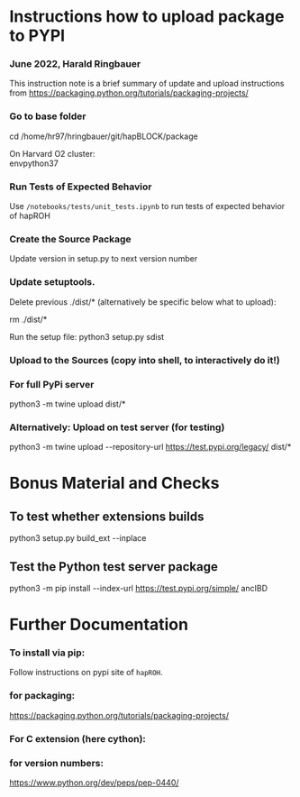 # Instructions how to upload package to PYPI
### June 2022, Harald Ringbauer


This instruction note is a brief summary of update and upload instructions from https://packaging.python.org/tutorials/packaging-projects/

### Go to base folder
cd /home/hr97/hringbauer/git/hapBLOCK/package

On Harvard O2 cluster:  
envpython37

### Run Tests of Expected Behavior
Use `/notebooks/tests/unit_tests.ipynb` to run tests of expected behavior of hapROH

### Create the Source Package 
Update version in setup.py to next version number

### Update setuptools. 
Delete previous ./dist/* (alternatively be specific below what to upload):  

rm ./dist/*

Run the setup file:
python3 setup.py sdist

### Upload to the Sources (copy into shell, to interactively do it!)
### For full PyPi server
python3 -m twine upload dist/* 
### Alternatively: Upload on test server (for testing)
python3 -m twine upload --repository-url https://test.pypi.org/legacy/ dist/* 

# Bonus Material and Checks

## To test whether extensions builds
python3 setup.py build_ext --inplace

## Test the Python test server package
python3 -m pip install --index-url https://test.pypi.org/simple/ ancIBD

# Further Documentation 
### To install via pip:
Follow instructions on pypi site of `hapROH`.

### for packaging: 
https://packaging.python.org/tutorials/packaging-projects/

### For C extension (here cython):

### for version numbers:
https://www.python.org/dev/peps/pep-0440/
